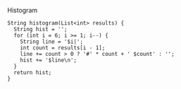 Histogram

    String histogram(List<int> results) {
      String hist = '';
      for (int i = 6; i >= 1; i--) {
        String line = '$i|';
        int count = results[i - 1];
        line += count > 0 ? '#' * count + ' $count' : '';
        hist += '$line\n';
      }
      return hist;
    }
